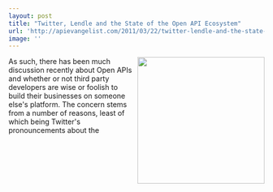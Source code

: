```yaml
---
layout: post
title: "Twitter, Lendle and the State of the Open API Ecosystem"
url: 'http://apievangelist.com/2011/03/22/twitter-lendle-and-the-state-of-the-open-api-ecosystem/'
image: ''
---
```


<img class="c1" src="http://kinlane-productions.s3.amazonaws.com/Twitter-Logo.jpg" alt="" width="250" align="right" />As such, there has been much discussion recently about Open APIs and whether or not third party developers are wise or foolish to build their businesses on someone else's platform. The concern stems from a number of reasons, least of which being Twitter's pronouncements about the